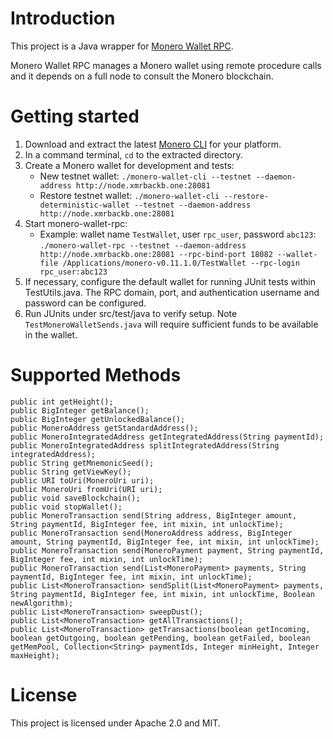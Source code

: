 # Introduction

This project is a Java wrapper for [Monero Wallet RPC](https://getmonero.org/resources/developer-guides/wallet-rpc.html).

Monero Wallet RPC manages a Monero wallet using remote procedure calls and it depends on a full node to consult the Monero blockchain.

# Getting started

1. Download and extract the latest [Monero CLI](https://getmonero.org/downloads/) for your platform.
2. In a command terminal, `cd` to the extracted directory.
3. Create a Monero wallet for development and tests:
	- New testnet wallet: `./monero-wallet-cli --testnet --daemon-address http://node.xmrbackb.one:28081`
	- Restore testnet wallet: `./monero-wallet-cli --restore-deterministic-wallet --testnet --daemon-address http://node.xmrbackb.one:28081`
4. Start monero-wallet-rpc:
	- Example: wallet name `TestWallet`, user `rpc_user`, password `abc123`: `./monero-wallet-rpc --testnet --daemon-address http://node.xmrbackb.one:28081 --rpc-bind-port 18082 --wallet-file /Applications/monero-v0.11.1.0/TestWallet --rpc-login rpc_user:abc123`
5. If necessary, configure the default wallet for running JUnit tests within TestUtils.java.  The RPC domain, port, and authentication username and password can be configured.
6. Run JUnits under src/test/java to verify setup.  Note `TestMoneroWalletSends.java` will require sufficient funds to be available in the wallet.

# Supported Methods

```
public int getHeight();
public BigInteger getBalance();
public BigInteger getUnlockedBalance();
public MoneroAddress getStandardAddress();
public MoneroIntegratedAddress getIntegratedAddress(String paymentId);
public MoneroIntegratedAddress splitIntegratedAddress(String integratedAddress);
public String getMnemonicSeed();
public String getViewKey();
public URI toUri(MoneroUri uri);
public MoneroUri fromUri(URI uri);
public void saveBlockchain();
public void stopWallet();
public MoneroTransaction send(String address, BigInteger amount, String paymentId, BigInteger fee, int mixin, int unlockTime);
public MoneroTransaction send(MoneroAddress address, BigInteger amount, String paymentId, BigInteger fee, int mixin, int unlockTime);
public MoneroTransaction send(MoneroPayment payment, String paymentId, BigInteger fee, int mixin, int unlockTime);
public MoneroTransaction send(List<MoneroPayment> payments, String paymentId, BigInteger fee, int mixin, int unlockTime);
public List<MoneroTransaction> sendSplit(List<MoneroPayment> payments, String paymentId, BigInteger fee, int mixin, int unlockTime, Boolean newAlgorithm);
public List<MoneroTransaction> sweepDust();
public List<MoneroTransaction> getAllTransactions();
public List<MoneroTransaction> getTransactions(boolean getIncoming, boolean getOutgoing, boolean getPending, boolean getFailed, boolean getMemPool, Collection<String> paymentIds, Integer minHeight, Integer maxHeight);
```

# License

This project is licensed under Apache 2.0 and MIT.

